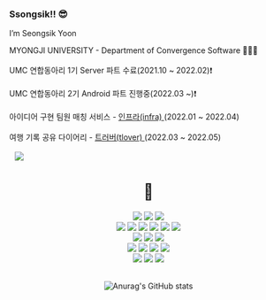 <h3>Ssongsik!! 😎</h3>

I’m Seongsik Yoon

MYONGJI UNIVERSITY - Department of Convergence Software 👨🏼‍🎓
<br>
<br>
UMC 연합동아리 1기 Server 파트 수료(2021.10 ~ 2022.02):heavy_exclamation_mark:
<br>
<br>
UMC 연합동아리 2기 Android 파트 진행중(2022.03 ~):heavy_exclamation_mark:
<br>
<br>
아이디어 구현 팀원 매칭 서비스 - <A href = "https://play.google.com/store/apps/details?id=com.infra.infraandroid" target = "링크 방법" > 인프라(infra)  </A> 
(2022.01 ~ 2022.04)
<br>
<br>
여행 기록 공유 다이어리 - <A href = "https://play.google.com/store/apps/details?id=com.cookandroid.teamproject1" target = "링크 방법" > 트러버(tlover)  </A> 
(2022.03 ~ 2022.05)
<br>
<br>
<a href="https://ssongcode.tistory.com/">
<img
src="http://img.shields.io/badge/-Tistory%20Blog-655ced?style=flat&link=https://ssongcode.tistory.com/"
style="height : auto; margin-left : 10px; margin-right : 10px;"/>
</a>


<div align="center">
  <h1>👀</h1>
</div>
<div align="center"> 
  <!-- 자바  --><img src="https://img.shields.io/badge/JAVA-007396?style=flat-square&logo=JAVA&logoColor=white"/> 
  <!--  Spring --><img src="https://img.shields.io/badge/Spring-67AA63?style=flat-square&logo=Spring&logoColor=white"/>
  <!--  SpringBoot-->  <img src="https://img.shields.io/badge/SpringBoot-6DB33F?style=flat-square&logo=SpringBoot&logoColor=white"/>
  <br>
  <!--  HTML --><img src="https://img.shields.io/badge/HTML-E34F26?style=flat-square&logo=HTML5&logoColor=white"/> 
  <!--  CSS --><img src="https://img.shields.io/badge/CSS-1572B6?style=flat-square&logo=CSS3&logoColor=white"/> 
  <!--  JS --><img src="https://img.shields.io/badge/JS-F7DF1E?style=flat-square&logo=javascript&logoColor=white"/>
  <!--  PHP --><img src="https://img.shields.io/badge/PHP-181e82?style=flat-square&logo=PHP&logoColor=white"/>
  <!--  KOTLIN --><img src="https://img.shields.io/badge/Kotlin-7952B3?style=flat-square&logo=Kotlin&logoColor=white"/>
  <!--  Android--><img src="https://img.shields.io/badge/Android-3DDC84?style=flat-square&logo=Android&logoColor=white"/>
  <br>
  <!--  C --><img src="https://img.shields.io/badge/C-3776AB?style=flat-square&logo=C&logoColor=white"/> 
  <!--  DB --><img src="https://img.shields.io/badge/Mysql-4479A1?style=flat-square&logo=mysql&logoColor=white"/>
  <!--  Oracle --><img src="https://img.shields.io/badge/Oracle-F80000?style=flat-square&logo=Oracle&logoColor=white"/>
  <br>
  <!--  Eclipse --><img src="https://img.shields.io/badge/Eclipse%20IDE-2C2255?style=flat-square&logo=Eclipse%20IDE&logoColor=white"/>
  <!--  IntelliJ --><img src="https://img.shields.io/badge/IntelliJ%20IDEA-000000?style=flat-square&logo=IntelliJ%20IDEA&logoColor=white"/>
  <!--  Android Studio --><img src="https://img.shields.io/badge/Android%20Studio-3DDC84?style=flat-square&logo=Android%20Studio&logoColor=white"/>
  <!--  GitHub --><img src="https://img.shields.io/badge/GitHub-181717?style=flat-square&logo=GitHub&logoColor=white"/>
  <br>
  <!--  Amazon_AWS --><img src="https://img.shields.io/badge/Amazon AWS-232F3E?style=flat-square&logo=Amazon%20AWS&logoColor=white"/>
  <!--  Postman --><img src="https://img.shields.io/badge/Postman-fc5c34?style=flat-square&logo=Postman&logoColor=white"/>
  <!--  APACHE --><img src="https://img.shields.io/badge/Apache tomcat-F8DC75?style=flat-the-badge&logo=apachetomcat&logoColor=white">

</div>
<br>
<div align="center"> 

![Anurag's GitHub stats](https://github-readme-stats.vercel.app/api?username=SsongSik&theme=nord&show_icons=true)
</div>


<!--
**HanQ0925/HanQ0925** is a ✨ _special_ ✨ repository because its `README.md` (this file) appears on your GitHub profile.

Here are some ideas to get you started:

- 🔭 I’m currently working on ...
- 🌱 I’m currently learning ...
- 👯 I’m looking to collaborate on ...
- 🤔 I’m looking for help with ...
- 💬 Ask me about ...
- 📫 How to reach me: ...
- 😄 Pronouns: ...
- ⚡ Fun fact: ...
-->
